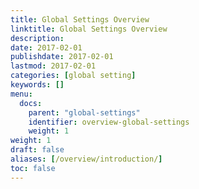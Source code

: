 ```yaml
---
title: Global Settings Overview
linktitle: Global Settings Overview
description:
date: 2017-02-01
publishdate: 2017-02-01
lastmod: 2017-02-01
categories: [global setting]
keywords: []
menu:
  docs:
    parent: "global-settings"
    identifier: overview-global-settings
    weight: 1
weight: 1
draft: false
aliases: [/overview/introduction/]
toc: false
---
```



